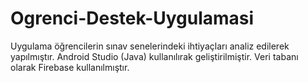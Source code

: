 # Ogrenci-Destek-Uygulamasi
Uygulama öğrencilerin sınav senelerindeki ihtiyaçları analiz edilerek yapılmıştır. Android Studio (Java) kullanılırak geliştirilmiştir. Veri tabanı olarak Firebase kullanılmıştır.
